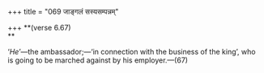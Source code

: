 +++
title = "069 जाङ्गलं सस्यसम्पन्नम्"

+++
**(verse 6.67)  
**

‘*He*’—the ambassador;—‘in connection with the business of the king’,
who is going to be marched against by his employer.—(67)


